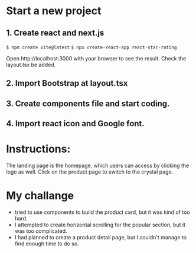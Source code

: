 # Start a new project

## 1. Create react and next.js
 ```$ npm create vite@latest```
 ```$ npx create-react-app react-star-rating```

Open http://localhost:3000 with your browser to see the result.
Check the layout.tsx be added.

## 2. Import Bootstrap at layout.tsx
## 3. Create components file and start coding.
## 4. Import react icon and Google font.


# Instructions:
The landing page is the homepage, which users can access by clicking the logo as well.
Click on the product page to switch to the crystal page.


# My challange
-  tried to use components to build the product card, but it was kind of too hard.
- I attempted to create horizontal scrolling for the popular section, but it was too complicated.
- I had planned to create a product detail page, but I couldn't manage to find enough time to do so.
